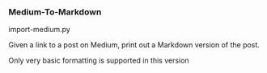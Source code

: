 ### Medium-To-Markdown

import-medium.py <medium post url>

Given a link to a post on Medium, print out a Markdown version of the post.

Only very basic formatting is supported in this version
